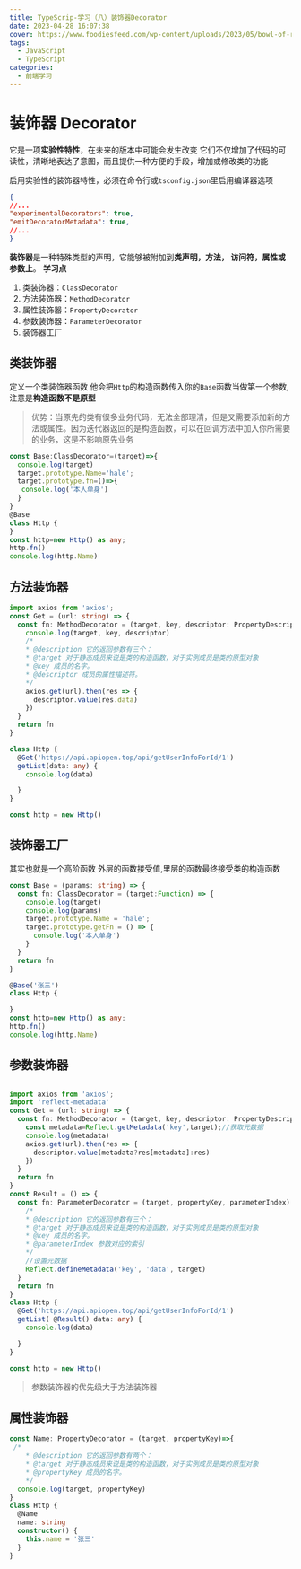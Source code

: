 ```yaml
---
title: TypeScrip-学习（八）装饰器Decorator
date: 2023-04-28 16:07:38
cover: https://www.foodiesfeed.com/wp-content/uploads/2023/05/bowl-of-raspberries.jpg
tags:
  - JavaScript
  - TypeScript
categories: 
  - 前端学习
---
```

# 装饰器 Decorator

它是一项**实验性特性**，在未来的版本中可能会发生改变
它们不仅增加了代码的可读性，清晰地表达了意图，而且提供一种方便的手段，增加或修改类的功能

启用实验性的装饰器特性，必须在命令行或`tsconfig.json`里启用编译器选项

```json
{
//...
"experimentalDecorators": true,    
"emitDecoratorMetadata": true, 
//...
}

 ```

**装饰器**是一种特殊类型的声明，它能够被附加到**类声明，方法， 访问符，属性或参数上**。
**学习点**

1. 类装饰器：`ClassDecorator`
2. 方法装饰器：`MethodDecorator`
3. 属性装饰器：`PropertyDecorator`
4. 参数装饰器：`ParameterDecorator`
5. 装饰器工厂

## 类装饰器

定义一个类装饰器函数 他会把`Http`的构造函数传入你的`Base`函数当做第一个参数,注意是**构造函数不是原型**
> 优势：当原先的类有很多业务代码，无法全部理清，但是又需要添加新的方法或属性。因为迭代器返回的是构造函数，可以在回调方法中加入你所需要的业务，这是不影响原先业务

```ts
const Base:ClassDecorator=(target)=>{
  console.log(target)
  target.prototype.Name='hale';
  target.prototype.fn=()=>{
   console.log('本人单身')
  }
}
@Base
class Http {
}
const http=new Http() as any;
http.fn()
console.log(http.Name)
```

## 方法装饰器

```ts
import axios from 'axios';
const Get = (url: string) => {
  const fn: MethodDecorator = (target, key, descriptor: PropertyDescriptor) => {
    console.log(target, key, descriptor)
    /*
    * @description 它的返回参数有三个：
    * @target 对于静态成员来说是类的构造函数，对于实例成员是类的原型对象
    * @key 成员的名字。
    * @descriptor 成员的属性描述符。
    */
    axios.get(url).then(res => {
      descriptor.value(res.data)
    })
  }
  return fn
}

class Http {
  @Get('https://api.apiopen.top/api/getUserInfoForId/1')
  getList(data: any) {
    console.log(data)

  }
}

const http = new Http()
```

## 装饰器工厂

其实也就是一个高阶函数 外层的函数接受值,里层的函数最终接受类的构造函数

```ts
const Base = (params: string) => {
  const fn: ClassDecorator = (target:Function) => {
    console.log(target)
    console.log(params)
    target.prototype.Name = 'hale';
    target.prototype.getFn = () => {
      console.log('本人单身')
    }
  }
  return fn
}

@Base('张三')
class Http {

}
const http=new Http() as any;
http.fn()
console.log(http.Name)
```

## 参数装饰器

```ts

import axios from 'axios';
import 'reflect-metadata'
const Get = (url: string) => {
  const fn: MethodDecorator = (target, key, descriptor: PropertyDescriptor) => {
    const metadata=Reflect.getMetadata('key',target);//获取元数据
    console.log(metadata)
    axios.get(url).then(res => {
      descriptor.value(metadata?res[metadata]:res)
    })
  }
  return fn
}
const Result = () => {
  const fn: ParameterDecorator = (target, propertyKey, parameterIndex) => {
    /*
    * @description 它的返回参数有三个：
    * @target 对于静态成员来说是类的构造函数，对于实例成员是类的原型对象
    * @key 成员的名字。
    * @parameterIndex 参数对应的索引
    */
    //设置元数据
    Reflect.defineMetadata('key', 'data', target)
  }
  return fn
}
class Http {
  @Get('https://api.apiopen.top/api/getUserInfoForId/1')
  getList( @Result() data: any) {
    console.log(data)

  }
}

const http = new Http()
```

> 参数装饰器的优先级大于方法装饰器

## 属性装饰器

```ts
const Name: PropertyDecorator = (target, propertyKey)=>{
 /*
    * @description 它的返回参数有两个：
    * @target 对于静态成员来说是类的构造函数，对于实例成员是类的原型对象
    * @propertyKey 成员的名字。
    */
  console.log(target, propertyKey)
}
class Http {
  @Name
  name: string
  constructor() {
    this.name = '张三'
  }
}
```
